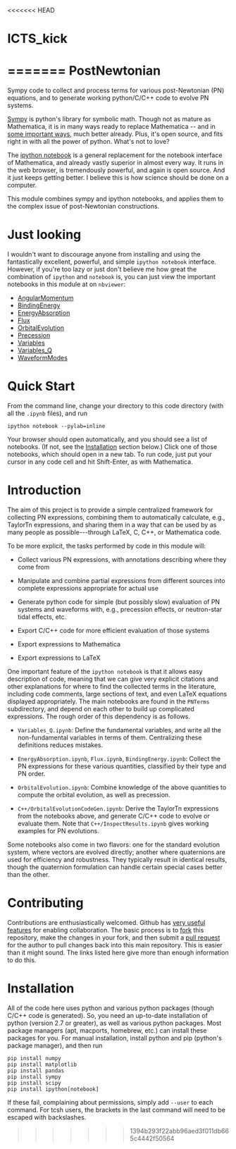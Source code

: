 <<<<<<< HEAD
# ICTS_kick
=======
PostNewtonian
=============

Sympy code to collect and process terms for various post-Newtonian
(PN) equations, and to generate working python/C/C++ code to evolve PN
systems.

[Sympy](http://www.sympy.org) is python's library for symbolic math.
Though not as mature as Mathematica, it is in many ways ready to
replace Mathematica -- and in [some important
ways](http://docs.sympy.org/0.7.1/modules/galgebra/GA/GAsympy.html),
much better already.  Plus, it's open source, and fits right in with
all the power of python.  What's not to love?

The [ipython notebook](http://ipython.org/notebook) is a general
replacement for the notebook interface of Mathematica, and already
vastly superior in almost every way.  It runs in the web browser, is
tremendously powerful, and again is open source.  And it just keeps
getting better.  I believe this is how science should be done on a
computer.

This module combines sympy and ipython notebooks, and applies them to
the complex issue of post-Newtonian constructions.


Just looking
============

I wouldn't want to discourage anyone from installing and using the
fantastically excellent, powerful, and simple `ipython notebook`
interface.  However, if you're too lazy or just don't believe me how
great the combination of `ipython` and `notebook` is, you can just
view the important notebooks in this module at on `nbviewer`:

  * [AngularMomentum](http://nbviewer.ipython.org/github/MOBle/postnewtonian/blob/master/PNTerms/AngularMomentum.ipynb)
  * [BindingEnergy](http://nbviewer.ipython.org/github/MOBle/postnewtonian/blob/master/PNTerms/BindingEnergy.ipynb)
  * [EnergyAbsorption](http://nbviewer.ipython.org/github/MOBle/postnewtonian/blob/master/PNTerms/EnergyAbsorption.ipynb)
  * [Flux](http://nbviewer.ipython.org/github/MOBle/postnewtonian/blob/master/PNTerms/Flux.ipynb)
  * [OrbitalEvolution](http://nbviewer.ipython.org/github/MOBle/postnewtonian/blob/master/PNTerms/OrbitalEvolution.ipynb)
  * [Precession](http://nbviewer.ipython.org/github/MOBle/postnewtonian/blob/master/PNTerms/Precession.ipynb)
  * [Variables](http://nbviewer.ipython.org/github/MOBle/postnewtonian/blob/master/PNTerms/Variables_Q.ipynb)
  * [Variables_Q](http://nbviewer.ipython.org/github/MOBle/postnewtonian/blob/master/PNTerms/Variables_Q.ipynb)
  * [WaveformModes](http://nbviewer.ipython.org/github/MOBle/postnewtonian/blob/master/PNTerms/WaveformModes.ipynb)


Quick Start
===========

From the command line, change your directory to this code directory
(with all the `.ipynb` files), and run

    ipython notebook --pylab=inline

Your browser should open automatically, and you should see a list of
notebooks.  (If not, see the [Installation](#Installation) section
below.)  Click one of those notebooks, which should open in a new tab.
To run code, just put your cursor in any code cell and hit
Shift-Enter, as with Mathematica.


Introduction
============

The aim of this project is to provide a simple centralized framework
for collecting PN expressions, combining them to automatically
calculate, e.g., TaylorTn expressions, and sharing them in a way that
can be used by as many people as possible---through LaTeX, C, C++, or
Mathematica code.

To be more explicit, the tasks performed by code in this module will:

- Collect various PN expressions, with annotations describing where
  they come from

- Manipulate and combine partial expressions from different sources
  into complete expressions appropriate for actual use

- Generate python code for simple (but possibly slow) evaluation of PN
  systems and waveforms with, e.g., precession effects, or
  neutron-star tidal effects, etc.

- Export C/C++ code for more efficient evaluation of those systems

- Export expressions to Mathematica

- Export expressions to LaTeX

One important feature of the `ipython notebook` is that it allows easy
description of code, meaning that we can give very explicit citations
and other explanations for where to find the collected terms in the
literature, including code comments, large sections of text, and even
LaTeX equations displayed appropriately.  The main notebooks are found
in the `PNTerms` subdirectory, and depend on each other to build up
complicated expressions.  The rough order of this dependency is as
follows.

- `Variables_Q.ipynb`: Define the fundamental variables, and write all
  the non-fundamental variables in terms of them.  Centralizing these
  definitions reduces mistakes.

- `EnergyAbsorption.ipynb`, `Flux.ipynb`, `BindingEnergy.ipynb`:
  Collect the PN expressions for these various quantities, classified
  by their type and PN order.

- `OrbitalEvolution.ipynb`: Combine knowledge of the above quantities
  to compute the orbital evolution, as well as precession.

- `C++/OrbitalEvolutionCodeGen.ipynb`: Derive the TaylorTn expressions from the
  notebooks above, and generate C/C++ code to evolve or evaluate them.
  Note that `C++/InspectResults.ipynb` gives working examples for PN
  evolutions.

Some notebooks also come in two flavors: one for the standard
evolution system, where vectors are evolved directly; another where
quaternions are used for efficiency and robustness.  They typically
result in identical results, though the quaternion formulation can
handle certain special cases better than the other.


Contributing
============

Contributions are enthusiastically welcomed.  Github has [very useful
features](https://help.github.com/articles/be-social) for enabling
collaboration.  The basic process is to
[fork](https://help.github.com/articles/fork-a-repo) this repository,
make the changes in your fork, and then submit a [pull
request](https://help.github.com/articles/using-pull-requests) for the
author to pull changes back into this main repository.  This is easier
than it might sound.  The links listed here give more than enough
information to do this.


Installation
============

All of the code here uses python and various python packages (though
C/C++ code is generated).  So, you need an up-to-date installation of
python (version 2.7 or greater), as well as various python packages.
Most package managers (apt, macports, homebrew, etc.) can install
these packages for you.  For manual installation, install python and
pip (python's package manager), and then run

```Shell
pip install numpy
pip install matplotlib
pip install pandas
pip install sympy
pip install scipy
pip install ipython[notebook]
```

If these fail, complaining about permissions, simply add `--user` to
each command.  For tcsh users, the brackets in the last command will
need to be escaped with backslashes.


>>>>>>> 1394b293f22abb96aed3f011db665c4442f50564
